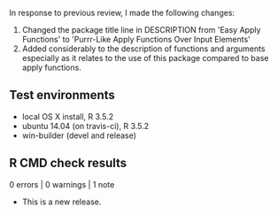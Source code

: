 In response to previous review, I made the following changes:

1. Changed the package title line in DESCRIPTION from 'Easy Apply Functions' to
'Purrr-Like Apply Functions Over Input Elements'
1. Added considerably to the description of functions and arguments especially
as it relates to the use of this package compared to base apply functions.

## Test environments
* local OS X install, R 3.5.2
* ubuntu 14.04 (on travis-ci), R 3.5.2
* win-builder (devel and release)

## R CMD check results

0 errors | 0 warnings | 1 note

* This is a new release.
